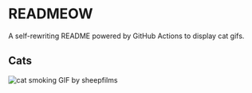 # READMEOW

A self-rewriting README powered by GitHub Actions to display cat gifs.

## Cats

![cat smoking GIF by sheepfilms](https://media3.giphy.com/media/l0ExdMHUDKteztyfe/200.gif?cid=9acd02dasmtuuy02agob4lbf3chz9xfz6vtfk0yjrtlwxokp&ep=v1_gifs_search&rid=200.gif&ct=g)
